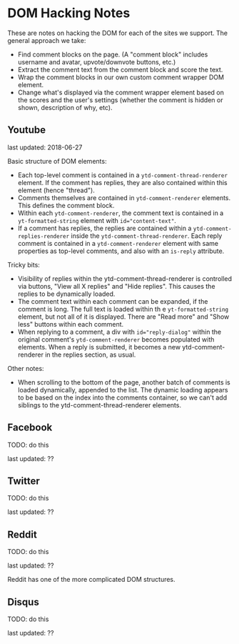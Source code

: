 # DOM Hacking Notes

These are notes on hacking the DOM for each of the sites we support. The general
approach we take:

- Find comment blocks on the page. (A "comment block" includes username and
  avatar, upvote/downvote buttons, etc.)
- Extract the comment text from the comment block and score the text.
- Wrap the comment blocks in our own custom comment wrapper DOM element.
- Change what's displayed via the comment wrapper element based on the scores
  and the user's settings (whether the comment is hidden or shown, description
  of why, etc).


## Youtube

last updated: 2018-06-27

Basic structure of DOM elements:

- Each top-level comment is contained in a `ytd-comment-thread-renderer`
  element. If the comment has replies, they are also contained within this
  element (hence "thread").
- Comments themselves are contained in `ytd-comment-renderer` elements. This
  defines the comment block.
- Within each `ytd-comment-renderer`, the comment text is contained in a
  `yt-formatted-string` element with `id="content-text"`.
- If a comment has replies, the replies are contained within a
  `ytd-comment-replies-renderer` inside the `ytd-comment-thread-renderer`. Each
  reply comment is contained in a `ytd-comment-renderer` element with same
  properties as top-level comments, and also with an `is-reply` attribute.

Tricky bits:
- Visibility of replies within the ytd-comment-thread-renderer is controlled via
  buttons, "View all X replies" and "Hide replies". This causes the replies to
  be dynamically loaded.
- The comment text within each comment can be expanded, if the comment is long.
  The full text is loaded within th e `yt-formatted-string` element, but not all
  of it is displayed. There are "Read more" and "Show less" buttons within each
  comment.
- When replying to a comment, a div with `id="reply-dialog"` within the original
  comment's `ytd-comment-renderer` becomes populated with elements. When a reply
  is submitted, it becomes a new ytd-comment-renderer in the replies section, as
  usual.

Other notes:
- When scrolling to the bottom of the page, another batch of comments is loaded
  dynamically, appended to the list. The dynamic loading appears to be based on
  the index into the comments container, so we can't add siblings to the
  ytd-comment-thread-renderer elements.


## Facebook

TODO: do this

last updated: ??


## Twitter

TODO: do this

last updated: ??


## Reddit

TODO: do this

last updated: ??

Reddit has one of the more complicated DOM structures.


## Disqus

TODO: do this

last updated: ??
